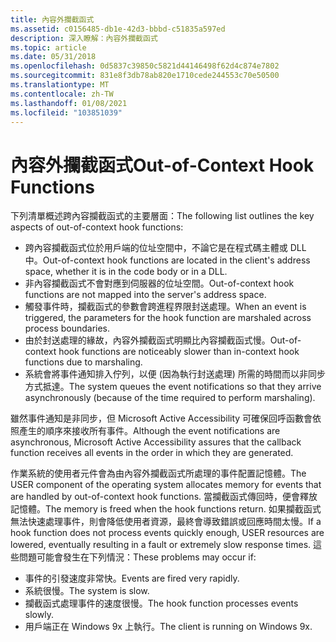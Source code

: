 ```yaml
---
title: 內容外攔截函式
ms.assetid: c0156485-db1e-42d3-bbbd-c51835a597ed
description: 深入瞭解：內容外攔截函式
ms.topic: article
ms.date: 05/31/2018
ms.openlocfilehash: 0d5837c39850c5821d44146498f62d4c874e7802
ms.sourcegitcommit: 831e8f3db78ab820e1710cede244553c70e50500
ms.translationtype: MT
ms.contentlocale: zh-TW
ms.lasthandoff: 01/08/2021
ms.locfileid: "103851039"
---
```

# <a name="out-of-context-hook-functions"></a><span data-ttu-id="9b9f7-103">內容外攔截函式</span><span class="sxs-lookup"><span data-stu-id="9b9f7-103">Out-of-Context Hook Functions</span></span>

<span data-ttu-id="9b9f7-104">下列清單概述跨內容攔截函式的主要層面：</span><span class="sxs-lookup"><span data-stu-id="9b9f7-104">The following list outlines the key aspects of out-of-context hook functions:</span></span>

-   <span data-ttu-id="9b9f7-105">跨內容攔截函式位於用戶端的位址空間中，不論它是在程式碼主體或 DLL 中。</span><span class="sxs-lookup"><span data-stu-id="9b9f7-105">Out-of-context hook functions are located in the client's address space, whether it is in the code body or in a DLL.</span></span>
-   <span data-ttu-id="9b9f7-106">非內容攔截函式不會對應到伺服器的位址空間。</span><span class="sxs-lookup"><span data-stu-id="9b9f7-106">Out-of-context hook functions are not mapped into the server's address space.</span></span>
-   <span data-ttu-id="9b9f7-107">觸發事件時，攔截函式的參數會跨進程界限封送處理。</span><span class="sxs-lookup"><span data-stu-id="9b9f7-107">When an event is triggered, the parameters for the hook function are marshaled across process boundaries.</span></span>
-   <span data-ttu-id="9b9f7-108">由於封送處理的緣故，內容外攔截函式明顯比內容攔截函式慢。</span><span class="sxs-lookup"><span data-stu-id="9b9f7-108">Out-of-context hook functions are noticeably slower than in-context hook functions due to marshaling.</span></span>
-   <span data-ttu-id="9b9f7-109">系統會將事件通知排入佇列，以便 (因為執行封送處理) 所需的時間而以非同步方式抵達。</span><span class="sxs-lookup"><span data-stu-id="9b9f7-109">The system queues the event notifications so that they arrive asynchronously (because of the time required to perform marshaling).</span></span>

<span data-ttu-id="9b9f7-110">雖然事件通知是非同步，但 Microsoft Active Accessibility 可確保回呼函數會依照產生的順序來接收所有事件。</span><span class="sxs-lookup"><span data-stu-id="9b9f7-110">Although the event notifications are asynchronous, Microsoft Active Accessibility assures that the callback function receives all events in the order in which they are generated.</span></span>

<span data-ttu-id="9b9f7-111">作業系統的使用者元件會為由內容外攔截函式所處理的事件配置記憶體。</span><span class="sxs-lookup"><span data-stu-id="9b9f7-111">The USER component of the operating system allocates memory for events that are handled by out-of-context hook functions.</span></span> <span data-ttu-id="9b9f7-112">當攔截函式傳回時，便會釋放記憶體。</span><span class="sxs-lookup"><span data-stu-id="9b9f7-112">The memory is freed when the hook functions return.</span></span> <span data-ttu-id="9b9f7-113">如果攔截函式無法快速處理事件，則會降低使用者資源，最終會導致錯誤或回應時間太慢。</span><span class="sxs-lookup"><span data-stu-id="9b9f7-113">If a hook function does not process events quickly enough, USER resources are lowered, eventually resulting in a fault or extremely slow response times.</span></span> <span data-ttu-id="9b9f7-114">這些問題可能會發生在下列情況：</span><span class="sxs-lookup"><span data-stu-id="9b9f7-114">These problems may occur if:</span></span>

-   <span data-ttu-id="9b9f7-115">事件的引發速度非常快。</span><span class="sxs-lookup"><span data-stu-id="9b9f7-115">Events are fired very rapidly.</span></span>
-   <span data-ttu-id="9b9f7-116">系統很慢。</span><span class="sxs-lookup"><span data-stu-id="9b9f7-116">The system is slow.</span></span>
-   <span data-ttu-id="9b9f7-117">攔截函式處理事件的速度很慢。</span><span class="sxs-lookup"><span data-stu-id="9b9f7-117">The hook function processes events slowly.</span></span>
-   <span data-ttu-id="9b9f7-118">用戶端正在 Windows 9x 上執行。</span><span class="sxs-lookup"><span data-stu-id="9b9f7-118">The client is running on Windows 9x.</span></span>

 

 




